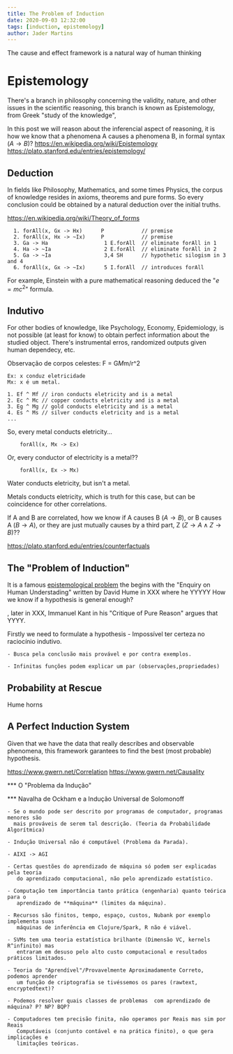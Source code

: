 ```yaml
---
title: The Problem of Induction
date: 2020-09-03 12:32:00
tags: [induction, epistemology]
author: Jader Martins
---
```

The cause and effect framework is a natural way of human thinking

# Epistemology
There's a branch in philosophy concerning the validity, nature, and other issues in
the scientific reasoning, this branch is known as Epistemology, from Greek "study of the
knowledge",

In this post we will reason about the inferencial aspect of reasoning, it is how
we know that a phenomena A causes a phenomena B, in formal syntax ($A \rightarrow B$)?
https://en.wikipedia.org/wiki/Epistemology
https://plato.stanford.edu/entries/epistemology/

## Deduction
In fields like Philosophy, Mathematics, and some times Physics, the corpus of knowledge
resides in axioms, theorems and pure forms. So every conclusion could be obtained by a
natural deduction over the initial truths.

https://en.wikipedia.org/wiki/Theory_of_forms

      1. forAll(x, Gx -> Hx)      P            // premise
      2. forAll(x, Hx -> ~Ix)     P            // premise
      3. Ga -> Ha                  1 E.forAll  // eliminate forAll in 1
      4. Ha -> ~Ia                 2 E.forAll  // eliminate forAll in 2
      5. Ga -> ~Ia                 3,4 SH      // hypothetic silogism in 3 and 4
      6. forAll(x, Gx -> ~Ix)      5 I.forAll  // introduces forAll

For example, Einstein with a pure mathematical reasoning deduced the "$e = mc^2$" formula.

## Indutivo
For other bodies of knowledge, like Psychology, Economy, Epidemiology, is not possible
(at least for know) to obtain perfect information about the studied object. There's
instrumental erros, randomized outputs given human dependecy, etc.

Observação de corpos celestes: F = G*M*m/r^2

    Ex: x conduz eletricidade
    Mx: x é um metal.

    1. Ef ^ Mf // iron conducts eletricity and is a metal
    2. Ec ^ Mc // copper conducts eletricity and is a metal
    3. Eg ^ Mg // gold conducts eletricity and is a metal
    4. Es ^ Ms // silver conducts eletricity and is a metal
    ...

So, every metal conducts eletricity...

        forAll(x, Mx -> Ex)

Or, every conductor of electricity is a metal??

        forAll(x, Ex -> Mx)

Water conducts eletricity, but isn't a metal.

Metals conducts eletricity, which is truth for this case, but can be coincidence for other
correlations.


If A and B are correlated, how we know if A causes B ($A \rightarrow B$), or B causes A
($B \rightarrow A$), or they are just mutually causes by a third part, Z ($Z \rightarrow A
\land Z \rightarrow B$)??

https://plato.stanford.edu/entries/counterfactuals

## The "Problem of Induction"

It is a famous [epistemological problem](https://plato.stanford.edu/entries/induction-problem/)
the begins with the "Enquiry on Human Understading" written by David Hume in XXX
where he YYYYY
How we know if a hypothesis is general enough?

, later in XXX, Immanuel Kant in his "Critique of Pure Reason" argues that
YYYY.

Firstly we need  to formulate a hypothesis
    - Impossível ter certeza no raciocínio indutivo.

    - Busca pela conclusão mais provável e por contra exemplos.

    - Infinitas funções podem explicar um par (observações,propriedades)
## Probability at Rescue
Hume horns

## A Perfect Induction System
Given that we have the data that really describes and observable phenomena, this framework
garantees to find the best (most probable) hypothesis.






https://www.gwern.net/Correlation
https://www.gwern.net/Causality

*** O "Problema da Indução"

*** Navalha de Ockham e a Indução Universal de Solomonoff

    - Se o mundo pode ser descrito por programas de computador, programas menores são
      mais prováveis de serem tal descrição. (Teoria da Probabilidade Algorítmica)

    - Indução Universal não é computável (Problema da Parada).

    - AIXI -> AGI

    - Certas questões do aprendizado de máquina só podem ser explicadas pela teoria
       do aprendizado computacional, não pelo aprendizado estatístico.

    - Computação tem importância tanto prática (engenharia) quanto teórica para o
       aprendizado de **máquina** (limites da máquina).

    - Recursos são finitos, tempo, espaço, custos, Nubank por exemplo implementa suas
       máquinas de inferência em Clojure/Spark, R não é viável.

    - SVMs tem uma teoria estatística brilhante (Dimensão VC, kernels R^infinito) mas
       entraram em desuso pelo alto custo computacional e resultados práticos limitados.

    - Teoria do "Aprendível"/Provavelmente Aproximadamente Correto, podemos aprender
       um função de criptografia se tivéssemos os pares (rawtext, encryptedtext)?

    - Podemos resolver quais classes de problemas  com aprendizado de máquina? P? NP? BQP?

    - Computadores tem precisão finita, não operamos por Reais mas sim por Reais
       Computáveis (conjunto contável e na prática finito), o que gera implicações e
       limitações teóricas.


